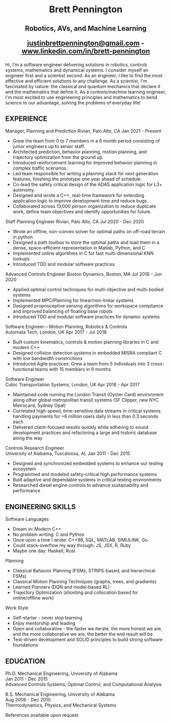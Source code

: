 
<h1 align="center"> Brett Pennington </h1>
<h2 align="center"> 
Robotics, AVs, and Machine Learning

justinbrettpennington@gmail.com - www.linkedin.com/in/brett-pennington 
</h2>

Hi,
I'm a software engineer delivering solutions in robotics, controls systems, mathematics and dynamical systems. I consider myself an engineer first and a scientist second. As an engineer, I like to find the most effective and efficient solutions to any challenge. As a scientist, I'm fascinated by nature: the classical and quantum mechanics that declare it and the mathematics that define it. As a controls/machine learning engineer, I'm most excited to use engineering principles and mathematics to bend science to our advantage, solving the problems of everyday life!

<h2> EXPERIENCE </h2>

Manager, Planning and Prediction
Rivian, Palo Alto, CA                                                                                  Jan 2021 - Present
* Grew the team from 0 to 7 members in a 6 month period consisting of junior engineers up to senior staff.
* Architected prediction, behavior planning, motion planning, and trajectory optimization from the ground up.
* Introduced reinforcement learning for improved behavior planning in complex traffic scenarios.
* Led team responsible for writing a planning stack for next generation features, finishing the prototype one year ahead of schedule.
* Co-lead the safety critical design of the ADAS application logic for L3+ autonomy.
* Designed and wrote a C++, real-time framework for extending application logic to improve development time and reduce bugs.
* Collaborated across 13,000 person organization to reduce duplicate work, define team objectives and identify opportunities for future.


Staff Planning Engineer
Rivian, Palo Alto, CA                                                                               Jul 2020 - Dec 2020
* Wrote an offline, non-convex solver for optimal paths on off-road terrain in python.
* Designed a path toolbox to store the optimal paths and load them in a dense, space-efficient representation in Matlab, Python, and C
* Implemented online algorithms in C for fast multi-dimensional KNN lookups
* Introduced TDD and modular software practices.


Advanced Controls Engineer
Boston Dynamics, Boston, MA                                                              Jul 2018 - Jun 2020
* Applied optimal control techniques for multi-objective and multi-bodied systems
* Implemented MPC/Planning for linear/non-linear systems 
* Designed proprioceptive sensing algorithms for workspace compliance and improved balancing of floating base robots
* Introduced TDD and modular software practices for dynamic systems


Software Engineer – Motion Planning, Robotics & Controls  
Automata Tech, London, UK                                                                             Apr 2017 - Jul 2018
* Built custom kinematics, controls & motion planning libraries in C and modern C++
* Designed collision detection systems in embedded MISRA compliant C with low bandwidth constrictions
* Introduced Agile practices: Grew a team from 5 individuals into 3 cross-functional teams with 15 members in 9 months
 
Software Engineer                 
Cubic Transportation Systems, London, UK                                Apr 2016 - Apr 2017
* Maintained code running the London Transit (Oyster Card) environment along other global metropolitan transit systems (SF Clipper, new NYC Metrocard, Sydney Opal)
* Correlated high-speed, time-sensitive data streams in critical systems handling payments for +6 million users daily in less than 0.3 seconds each
* Delivered client-focused results quickly while adhering to sound development practices and refactoring a large and historic database along the way 


Controls Research Engineer                                 
University of Alabama, Tuscaloosa, AL                                         Jan 2011 - Dec 2015
* Designed and synchronized embedded systems to enhance our testing ecosystem
* Programmed and modeled safety-critical high performance systems 
* Built adaptive and dependable systems in critical testing environments
* Researched diesel engine controls to advance sustainability and performance 

<h2> ENGINEERING SKILLS </h2>

Software Languages
* Dream in:                                                 Modern C++
* No problem writing:                                 C and Python
* Once upon a time I wrote:                         C++98, SQL, MATLAB, SIMULINK, Go
* Could stack-overflow my way through:         JS, JSX, R, Ruby
* Maybe one day:                                         Haskell, Rust

Planning
* Classical Behavior Planning (FSMs, STRIPS-based, and hierarchical FSMs)
* Classical Motion Planning Techniques (graphs, trees, and gradients)
* Learned Planners (DQN and model-based RL)
* Trajectory Optimization (shooting and collocation based for online/offline work)

Work Style
* Self-starter - never stop learning
* Enjoy mentorship and leading
* Open and collaborative - the faster we iterate, the more honest we are, and the more collaborative we are, the better the end result will be
* Test-driven development and SOLID principles to build strong software foundations

<h2> EDUCATION </h2>

Ph.D. Mechanical Engineering, University of Alabama</br>
Jan 2011 - Dec 2015</br>
Advanced Controls Systems, Optimal Control, and Computational Analysis


B.S. Mechanical Engineering, University of Alabama</br>
Aug 2006 - Dec 2010</br>
Thermodynamics, Physics, and Mechanical Systems</br>

References available upon request
